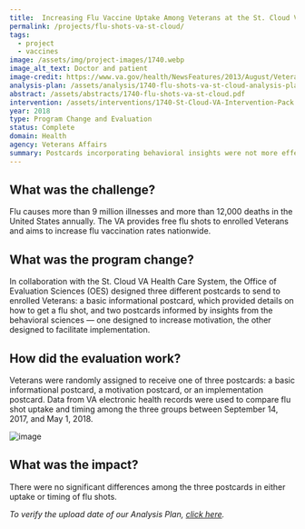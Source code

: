 ```yaml
---
title:  Increasing Flu Vaccine Uptake Among Veterans at the St. Cloud VA
permalink: /projects/flu-shots-va-st-cloud/
tags:
  - project
  - vaccines
image: /assets/img/project-images/1740.webp
image_alt_text: Doctor and patient
image-credit: https://www.va.gov/health/NewsFeatures/2013/August/Veterans-Are-Your-Immunizations-Current.asp
analysis-plan: /assets/analysis/1740-flu-shots-va-st-cloud-analysis-plan.pdf
abstract: /assets/abstracts/1740-flu-shots-va-st-cloud.pdf
intervention: /assets/interventions/1740-St-Cloud-VA-Intervention-Pack.pdf
year: 2018
type: Program Change and Evaluation
status: Complete
domain: Health
agency: Veterans Affairs
summary: Postcards incorporating behavioral insights were not more effective than a basic informational postcard.
---
```

## What was the challenge?

Flu causes more than 9 million illnesses and more than 12,000 deaths in the United States annually. The VA provides free flu shots to enrolled Veterans and aims to increase flu vaccination rates nationwide.

## What was the program change?

In collaboration with the St. Cloud VA Health Care System, the Office of Evaluation Sciences (OES) designed three different postcards to send to enrolled Veterans: a basic informational postcard, which provided details on how to get a flu shot, and two postcards informed by insights from the behavioral sciences — one designed to increase motivation, the other designed to facilitate implementation.

## How did the evaluation work?

Veterans were randomly assigned to receive one of three postcards: a basic informational postcard, a motivation postcard, or an implementation postcard. Data from VA electronic health records were used to compare flu shot uptake and timing among the three groups between September 14, 2017, and May 1, 2018.

![image]({{site.baseurl}}/assets/img/project-images/1740-graph.webp)

## What was the impact?

There were no significant differences among the three postcards in either uptake or timing of flu shots.

<i>To verify the upload date of our Analysis Plan, <a href="https://github.com/gsa-oes/office-of-evaluation-sciences/commits/master/assets/analysis/1740-flu-shots-va-st-cloud-analysis-plan.pdf">click here</a>.</i>
